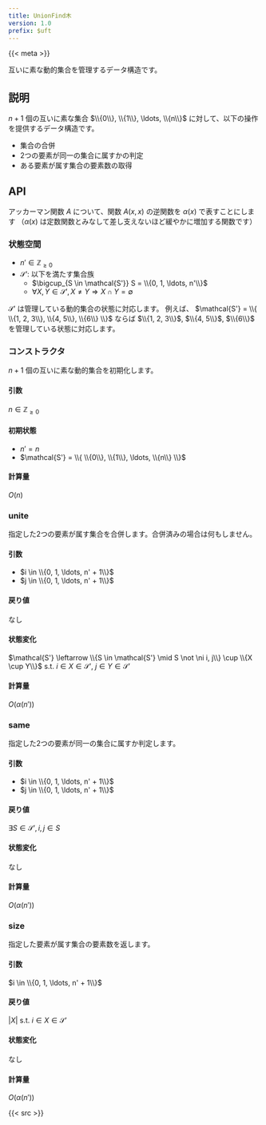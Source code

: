 ```yaml
---
title: UnionFind木
version: 1.0
prefix: $uft
---
```


{{< meta >}}

互いに素な動的集合を管理するデータ構造です。

## 説明
$n + 1$ 個の互いに素な集合 $\\{0\\}, \\{1\\}, \ldots, \\{n\\}$ に対して、以下の操作を提供するデータ構造です。
- 集合の合併
- 2つの要素が同一の集合に属すかの判定
- ある要素が属す集合の要素数の取得

## API
アッカーマン関数 $A$ について、関数 $A(x, x)$ の逆関数を $\alpha(x)$ で表すことにします
（$\alpha(x)$ は定数関数とみなして差し支えないほど緩やかに増加する関数です）

### 状態空間
- $n' \in \mathbb{Z}_{\geq 0}$
- $\mathcal{S'}$: 以下を満たす集合族
  - $\bigcup_{S \in \mathcal{S'}} S = \\{0, 1, \ldots, n'\\}$
  - $\forall X, Y \in \mathcal{S'}, X \neq Y \Rightarrow X \cap Y = \emptyset$

$\mathcal{S'}$ は管理している動的集合の状態に対応します。
例えば、 $\mathcal{S'} = \\{ \\{1, 2, 3\\}, \\{4, 5\\}, \\{6\\} \\}$ ならば
$\\{1, 2, 3\\}$, $\\{4, 5\\}$, $\\{6\\}$ を管理している状態に対応します。

### コンストラクタ
$n + 1$ 個の互いに素な動的集合を初期化します。

#### 引数
$n \in \mathbb{Z}_{\geq 0}$

#### 初期状態
- $n' = n$
- $\mathcal{S'} = \\{ \\{0\\}, \\{1\\}, \ldots, \\{n\\} \\}$

#### 計算量
$O(n)$

### unite
指定した2つの要素が属す集合を合併します。合併済みの場合は何もしません。

#### 引数
- $i \in \\{0, 1, \ldots, n' + 1\\}$
- $j \in \\{0, 1, \ldots, n' + 1\\}$

#### 戻り値
なし

#### 状態変化
$\mathcal{S'} \leftarrow \\{S \in \mathcal{S'} \mid S \not \ni i, j\\} \cup \\{X \cup Y\\}$
s.t. $i \in X \in \mathcal{S'}$, $j \in Y \in \mathcal{S'}$

#### 計算量
$O(\alpha(n'))$

### same
指定した2つの要素が同一の集合に属すか判定します。

#### 引数
- $i \in \\{0, 1, \ldots, n' + 1\\}$
- $j \in \\{0, 1, \ldots, n' + 1\\}$

#### 戻り値
$\exists S \in \mathcal{S'}, i, j \in S$

#### 状態変化
なし

#### 計算量
$O(\alpha(n'))$

### size
指定した要素が属す集合の要素数を返します。

#### 引数
$i \in \\{0, 1, \ldots, n' + 1\\}$

#### 戻り値
$|X|$ s.t. $i \in X \in \mathcal{S'}$

#### 状態変化
なし

#### 計算量
$O(\alpha(n'))$

{{< src >}}
